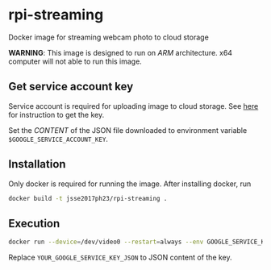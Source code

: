 # rpi-streaming
Docker image for streaming webcam photo to cloud storage

__WARNING__: This image is designed to run on _ARM_ architecture. x64 computer will not able to run this image.

## Get service account key
Service account is required for uploading image to cloud storage. See [here](https://cloud.google.com/docs/authentication/getting-started#auth-cloud-implicit-python) for instruction to get the key.

Set the _CONTENT_ of the JSON file downloaded to environment variable `$GOOGLE_SERVICE_ACCOUNT_KEY`.

## Installation
Only docker is required for running the image. After installing docker, run
```bash
docker build -t jsse2017ph23/rpi-streaming .
```

## Execution
```bash
docker run --device=/dev/video0 --restart=always --env GOOGLE_SERVICE_KEY=YOUR_GOOGLE_SERVICE_KEY_JSON -d jsse2017ph23/rpi-streaming
```

Replace `YOUR_GOOGLE_SERVICE_KEY_JSON` to JSON content of the key.
